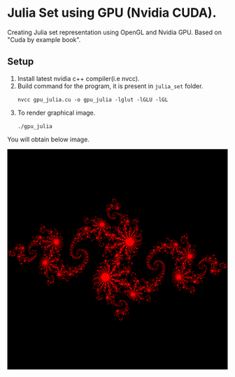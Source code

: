 # Julia Set using GPU (Nvidia CUDA).
Creating Julia set representation using OpenGL and Nvidia GPU. Based on "Cuda by example book".

## Setup
1. Install latest nvidia c++ compiler(i.e nvcc).
2. Build command for the program, it is present in `julia_set` folder.
    ```
    nvcc gpu_julia.cu -o gpu_julia -lglut -lGLU -lGL
    ```
3. To render graphical image.
    ```
    ./gpu_julia
    ```

You will obtain below image.

![julia-set-image](./image.png)